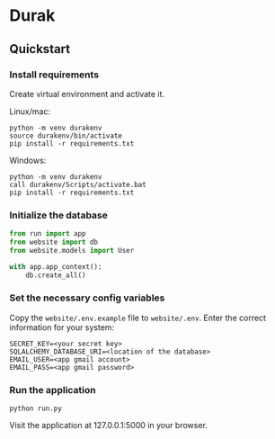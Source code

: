 # Durak

## Quickstart

### Install requirements

Create virtual environment and activate it.

Linux/mac:
```
python -m venv durakenv
source durakenv/bin/activate
pip install -r requirements.txt
```

Windows:
```
python -m venv durakenv
call durakenv/Scripts/activate.bat
pip install -r requirements.txt
```

### Initialize the database

```python
from run import app
from website import db
from website.models import User

with app.app_context():
    db.create_all()
```

### Set the necessary config variables

Copy the `website/.env.example` file to `website/.env`.
Enter the correct information for your system:

```
SECRET_KEY=<your secret key>
SQLALCHEMY_DATABASE_URI=<location of the database>
EMAIL_USER=<app gmail account>
EMAIL_PASS=<app gmail password>
```

### Run the application

```
python run.py
```

Visit the application at 127.0.0.1:5000 in your browser.
